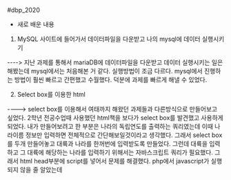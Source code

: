 #dbp_2020

- 새로 배운 내용
1. MySQL 사이트에 들어가서 데이터파일을 다운받고 나의 mysql에 데이터 실행시키기

 ----> 지난 과제를 통해서 mariaDB에 데이터파일을 다운받고 데이터 실행시키는 일은 해봤는데 mysql에서는 처음해본 거 같다. 실행방법이 조금 다르다.
       mysql에서 진행하는 방법이 훨씬 빠르고 간편했고 수월했다. 덕분에 과제를 빠르게 해낼 수 있었다.
       
2. Select box를 이용한 html

----> select box를 이용해서 여태까지 해왔던 과제들과 다른방식으로 만들어보고 싶었다. 2학년 전공수업때 사용했던 html책을 보다가 select box를 발견했고 사용하게 되었다.
내가 만들어보려고 한 부분은 나라의 독립연도를 출력하는 쿼리였는데 이때 나라이름 정보만 입력하면 전체적으로 간단해보일것이라고 생각했다.
그래서 select box를 두개 만들어놓고 대륙과 나라를 한꺼번에 입력받도록 만들었다. 그런데 대륙을 입력하고 그 대륙에 해당하는 나라를 입력하기 위해서는 자바스크립트 쿼리가 필요했다.
그래서 html head부분에 script를 넣어서 문제를 해결했다. php에서 javascript가 실행되지 않을 줄 알았는데 <script>를 이용하면 금방 만들 수 있다는 것을 알게되었고 대륙과 나라를 한꺼번에
입력받도록 만들기 위해서는 select로 만든 것 중에 나라의 정보가 들어있는 부분에 name="(출력페이지)"을 붙이고 출력페이지에 name을 넘겨주기만 하면 된다는 것을 알게되었다.
쿼리문을 간단하게 작성해서 만들 수 있었다. 

- 문제가 발생하거나 고민한 내용 + 해결과정
1. 나라별 도시 검색하기 부분을 만들 때 countrycode를 입력받아서 name, countrycode, district가 출력되어야하는데 출력되는 페이지부분에 아무것도 출력되지 않아서 막막했다.
그 때 수업을 같이 듣는 친구에게 도움을 요청했다. 친구가 나한테 print_r($query)를 실행시켜서 countrycode가 제대로 입력받는지 물어봤는데 함수를 실행시켜보니까 countrycode가 입력되지 않는다는 것을
발견했고 내가 post형식이 아니라 get형식을 써놔서 입력받지 못했다는 것을 알게되었다. 수정시켰더니 바로 출력되었다.

2. select box를 만들 때 자바 스크립트를 넣는 방법을 배워본적이 없어서 많이 헤맸다. 구글링을 많이 해본 결과 head부분에 script로 함수를 넣으면 된다는 것을 발견했고 
실행했더니 금방만들 수 있었다. 또한 select box를 두개 넣을 때 첫번째 박스에 담긴 내용을 한가지 선택한 결과에 따라 두번째 박스에 적힌 내용이 다르게 만들고 싶어서 구글링을 
또 열심히 했다. option에 value 값을 지정해주는 방식을 사용했더니 금방 해결했다. 

-  (+) : '어떤 정보'를 출력해야 유용한 정보일까..? 하는 생각에 고민하는 시간이 길었다. 그래서 아무거나 출력해보자 하면서 이것저것 쿼리문을 작성하다가 내가 잘 알지못하는 인구수나, 지역,
독립연도를 출력하는 쿼리문을 작성해보니 이게 바로 유용한 정보다 하는생각이 들었고 쿼리문을 만들게 되었다. 중간고사과제를 하면서 새로운 시도를 하게 되니까 재밌었다. 같은 데이터를 놓고
다른 출력결과를 내는 것보다 다른 데이터를 놓고 정보를 출력해보는 쿼리를 작성할 때 재미를 느꼈다.

- (-) : 독립연도를 만들 때 대륙에 따른 나라정보를 입력하기 위해서 mysql문에 나라를 출력하는 쿼리를 입력한 후에 출력된 나라를 복사붙여넣기 해서 php파일에 넣었다. 그런데 박스에담겨진 모양 그대로
복사되었기 때문에 많은 나라들에 "" 붙여주는 일이 오래걸리고 힘들고 손아팠다. 그리고 ""를 붙여준 후에 ,를 붙이고 한칸 떨어뜨려놔야 실행이 잘되는 것도 깨달았다. 시간이 오래걸린 만큼
만들어진 결과물이 만족스러웠다. 
